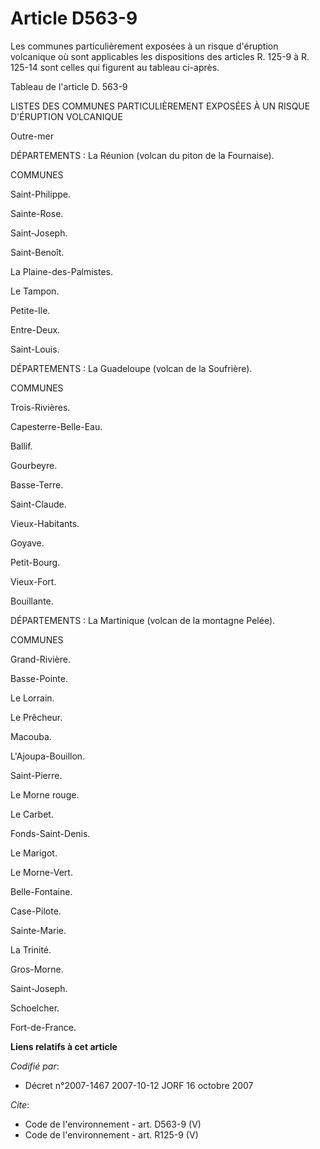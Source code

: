 # Article D563-9

Les communes particulièrement exposées à un risque d'éruption volcanique où sont applicables les dispositions des articles R.
125-9 à R. 125-14 sont celles qui figurent au tableau ci-après. 

Tableau de l'article D. 563-9

LISTES DES COMMUNES PARTICULIÈREMENT EXPOSÉES À UN RISQUE D'ÉRUPTION VOLCANIQUE 

Outre-mer 

DÉPARTEMENTS : La Réunion (volcan du piton de la Fournaise). 

COMMUNES 

Saint-Philippe. 

Sainte-Rose. 

Saint-Joseph. 

Saint-Benoît. 

La Plaine-des-Palmistes. 

Le Tampon. 

Petite-Ile. 

Entre-Deux. 

Saint-Louis. 

DÉPARTEMENTS : La Guadeloupe (volcan de la Soufrière). 

COMMUNES 

Trois-Rivières. 

Capesterre-Belle-Eau. 

Ballif. 

Gourbeyre. 

Basse-Terre. 

Saint-Claude. 

Vieux-Habitants. 

Goyave. 

Petit-Bourg. 

Vieux-Fort. 

Bouillante. 

DÉPARTEMENTS : La Martinique (volcan de la montagne Pelée). 

COMMUNES 

Grand-Rivière. 

Basse-Pointe. 

Le Lorrain. 

Le Prêcheur. 

Macouba. 

L'Ajoupa-Bouillon. 

Saint-Pierre. 

Le Morne rouge. 

Le Carbet. 

Fonds-Saint-Denis. 

Le Marigot. 

Le Morne-Vert. 

Belle-Fontaine. 

Case-Pilote. 

Sainte-Marie. 

La Trinité. 

Gros-Morne. 

Saint-Joseph. 

Schoelcher. 

Fort-de-France.

**Liens relatifs à cet article**

_Codifié par_:

  - Décret n°2007-1467 2007-10-12 JORF 16 octobre 2007

_Cite_:

  - Code de l'environnement - art. D563-9 (V)
  - Code de l'environnement - art. R125-9 (V)
